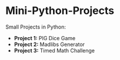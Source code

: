 # Mini-Python-Projects

Small Projects in Python:
- **Project 1:** PIG Dice Game
- **Project 2:** Madlibs Generator
- **Project 3:** Timed Math Challenge
